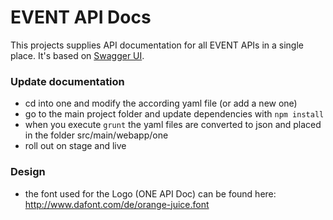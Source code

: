 EVENT API Docs
============

This projects supplies API documentation for all EVENT APIs in a single place. It's based on [Swagger UI](https://github.com/swagger-api/swagger-ui).

### Update documentation
* cd into one and modify the according yaml file (or add a new one)
* go to the main project folder and update dependencies with `npm install`
* when you execute `grunt` the yaml files are converted to json and placed in the folder src/main/webapp/one
* roll out on stage and live

### Design
* the font used for the Logo (ONE API Doc) can be found here: http://www.dafont.com/de/orange-juice.font